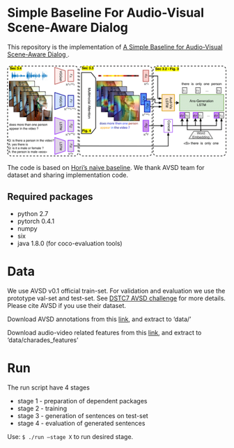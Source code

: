 #  Simple Baseline For Audio-Visual Scene-Aware Dialog

This repository is the implementation of [A Simple Baseline for Audio-Visual Scene-Aware Dialog
](https://arxiv.org/abs/1904.05876v1). 

<img src="img/overview_new-1.png">

The code is based on [Hori’s naive baseline](https://github.com/dialogtekgeek/AudioVisualSceneAwareDialog). We thank AVSD team for dataset and sharing implementation code.

## Required packages

- python 2.7
- pytorch 0.4.1
- numpy
- six
- java 1.8.0   (for coco-evaluation tools)

# Data

We use AVSD v0.1 official train-set. For validation and evaluation we use the prototype val-set and test-set. See [DSTC7 AVSD challenge](https://github.com/hudaAlamri/DSTC7-Audio-Visual-Scene-Aware-Dialog-AVSD-Challenge)  for more details. Please cite AVSD if you use their dataset.

Download AVSD annotations from this [link](https://technionmail-my.sharepoint.com/:u:/r/personal/idansc_campus_technion_ac_il/Documents/Deep/AudioVisualSceneAwareDialog/data/data_dl/annotations.tar?csf=1&e=kfZfl5), and extract to ‘data/’


Download audio-video related features from this [link](https://technionmail-my.sharepoint.com/:u:/g/personal/idansc_campus_technion_ac_il/EQqfg7BwrxdPrAoKG9REl8UBsFr0kH8ccEtVhTdw499bNQ?e=9mpi1j), and extract to ‘data/charades_features’

# Run

The run script have 4 stages

- stage 1 - preparation of dependent packages
- stage 2 - training
- stage 3 - generation of sentences on test-set
- stage 4 - evaluation of generated sentences


Use: ```$ ./run —stage X``` to run desired stage.
